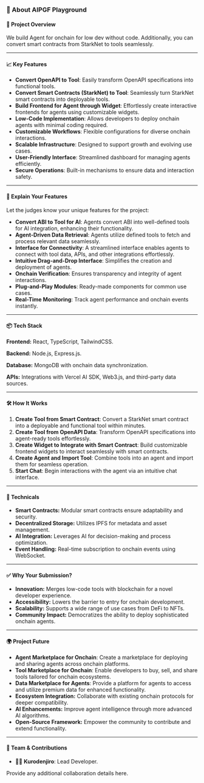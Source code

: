 ### 🚀 About AIPGF Playground

#### 🌟 Project Overview

We build Agent for onchain for low dev without code. Additionally, you can convert smart contracts from StarkNet to tools seamlessly.

---

#### 📈 Key Features

- **Convert OpenAPI to Tool**: Easily transform OpenAPI specifications into functional tools.
- **Convert Smart Contracts (StarkNet) to Tool**: Seamlessly turn StarkNet smart contracts into deployable tools.
- **Build Frontend for Agent through Widget**: Effortlessly create interactive frontends for agents using customizable widgets.
- **Low-Code Implementation**: Allows developers to deploy onchain agents with minimal coding required.
- **Customizable Workflows**: Flexible configurations for diverse onchain interactions.
- **Scalable Infrastructure**: Designed to support growth and evolving use cases.
- **User-Friendly Interface**: Streamlined dashboard for managing agents efficiently.
- **Secure Operations**: Built-in mechanisms to ensure data and interaction safety.

---

#### 🏈 Explain Your Features

Let the judges know your unique features for the project:

- **Convert ABI to Tool for AI**: Agents convert ABI into well-defined tools for AI integration, enhancing their functionality.
- **Agent-Driven Data Retrieval**: Agents utilize defined tools to fetch and process relevant data seamlessly.
- **Interface for Connectivity**: A streamlined interface enables agents to connect with tool data, APIs, and other integrations effortlessly.
- **Intuitive Drag-and-Drop Interface**: Simplifies the creation and deployment of agents.
- **Onchain Verification**: Ensures transparency and integrity of agent interactions.
- **Plug-and-Play Modules**: Ready-made components for common use cases.
- **Real-Time Monitoring**: Track agent performance and onchain events instantly.

---

#### 📦 Tech Stack

**Frontend:**  React, TypeScript, TailwindCSS.

**Backend:** Node.js, Express.js.

**Database:** MongoDB with onchain data synchronization.

**APIs:** Integrations with Vercel AI SDK, Web3.js, and third-party data sources.

---

#### 🛠️ How It Works

1. **Create Tool from Smart Contract**: Convert a StarkNet smart contract into a deployable and functional tool within minutes.
2. **Create Tool from OpenAPI Data**: Transform OpenAPI specifications into agent-ready tools effortlessly.
3. **Create Widget to Integrate with Smart Contract**: Build customizable frontend widgets to interact seamlessly with smart contracts.
4. **Create Agent and Import Tool**: Combine tools into an agent and import them for seamless operation.
5. **Start Chat**: Begin interactions with the agent via an intuitive chat interface.

---

#### 📌 Technicals

- **Smart Contracts:** Modular smart contracts ensure adaptability and security.
- **Decentralized Storage:** Utilizes IPFS for metadata and asset management.
- **AI Integration:** Leverages AI for decision-making and process optimization.
- **Event Handling:** Real-time subscription to onchain events using WebSocket.

---

#### ✅ Why Your Submission?

- **Innovation:** Merges low-code tools with blockchain for a novel developer experience.
- **Accessibility:** Lowers the barrier to entry for onchain development.
- **Scalability:** Supports a wide range of use cases from DeFi to NFTs.
- **Community Impact:** Democratizes the ability to deploy sophisticated onchain agents.

---

#### 🌍 Project Future

- **Agent Marketplace for Onchain**: Create a marketplace for deploying and sharing agents across onchain platforms.
- **Tool Marketplace for Onchain**: Enable developers to buy, sell, and share tools tailored for onchain ecosystems.
- **Data Marketplace for Agents**: Provide a platform for agents to access and utilize premium data for enhanced functionality.
- **Ecosystem Integration:** Collaborate with existing onchain protocols for deeper compatibility.
- **AI Enhancements:** Improve agent intelligence through more advanced AI algorithms.
- **Open-Source Framework:** Empower the community to contribute and extend functionality.

---

#### 🤝 Team & Contributions

- 🧑‍💻 **Kurodenjiro**: Lead Developer.

Provide any additional collaboration details here.

